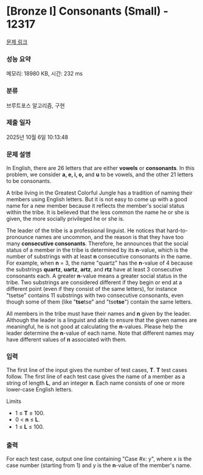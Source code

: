 # [Bronze I] Consonants (Small) - 12317 

[문제 링크](https://www.acmicpc.net/problem/12317) 

### 성능 요약

메모리: 18980 KB, 시간: 232 ms

### 분류

브루트포스 알고리즘, 구현

### 제출 일자

2025년 10월 6일 10:13:48

### 문제 설명

<p>In English, there are 26 letters that are either <strong>vowels</strong> or <strong>consonants</strong>. In this problem, we consider <strong>a, e, i, o,</strong> and <strong>u</strong> to be vowels, and the other 21 letters to be consonants.</p>

<p>A tribe living in the Greatest Colorful Jungle has a tradition of naming their members using English letters. But it is not easy to come up with a good name for a new member because it reflects the member's social status within the tribe. It is believed that the less common the name he or she is given, the more socially privileged he or she is.</p>

<p>The leader of the tribe is a professional linguist. He notices that hard-to-pronounce names are uncommon, and the reason is that they have too many <strong>consecutive consonants</strong>. Therefore, he announces that the social status of a member in the tribe is determined by its <strong>n</strong>-value, which is the number of substrings with at least <strong>n</strong> consecutive consonants in the name. For example, when <strong>n</strong> = 3, the name "quartz" has the <strong>n</strong>-value of 4 because the substrings <strong>quartz</strong>, <strong>uartz</strong>, <strong>artz</strong>, and <strong>rtz</strong> have at least 3 consecutive consonants each. A greater <strong>n</strong>-value means a greater social status in the tribe. Two substrings are considered different if they begin or end at a different point (even if they consist of the same letters), for instance "tsetse" contains 11 substrings with two consecutive consonants, even though some of them (like "<strong>tse</strong>tse" and "tse<strong>tse</strong>") contain the same letters.</p>

<p>All members in the tribe must have their names and <strong>n</strong> given by the leader. Although the leader is a linguist and able to ensure that the given names are meaningful, he is not good at calculating the <strong>n</strong>-values. Please help the leader determine the <strong>n</strong>-value of each name. Note that different names may have different values of <strong>n</strong> associated with them.</p>

### 입력 

 <p>The first line of the input gives the number of test cases, <strong>T</strong>. <strong>T</strong> test cases follow. The first line of each test case gives the name of a member as a string of length <strong>L</strong>, and an integer <strong>n</strong>. Each name consists of one or more lower-case English letters.</p>

<p>Limits</p>

<ul>
	<li>1 ≤ <strong>T</strong> ≤ 100.</li>
	<li>0 < <strong>n</strong> ≤ <strong>L</strong>.</li>
	<li><span style="line-height:1.6em">1 ≤ </span><strong style="line-height:1.6em">L</strong><span style="line-height:1.6em"> ≤ 100.</span></li>
</ul>

### 출력 

 <p>For each test case, output one line containing "Case #x: y", where x is the case number (starting from 1) and y is the <strong>n</strong>-value of the member's name.</p>

